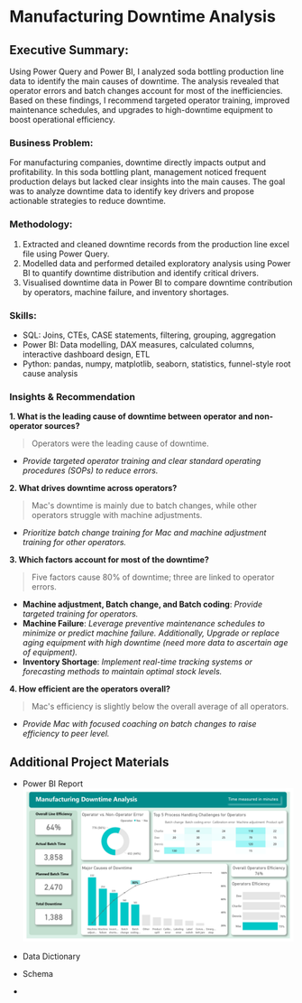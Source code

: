# Manufacturing Downtime Analysis

## Executive Summary:
Using Power Query and Power BI, I analyzed soda bottling production line data to identify the main causes of downtime. The analysis revealed that operator errors and batch changes account for most of the inefficiencies. Based on these findings, I recommend targeted operator training, improved maintenance schedules, and upgrades to high-downtime equipment to boost operational efficiency.

### Business Problem:
For manufacturing companies, downtime directly impacts output and profitability. In this soda bottling plant, management noticed frequent production delays but lacked clear insights into the main causes. The goal was to analyze downtime data to identify key drivers and propose actionable strategies to reduce downtime.

### Methodology:
1. Extracted and cleaned downtime records from the production line excel file using Power Query.
2. Modelled data and performed detailed exploratory analysis using Power BI to quantify downtime distribution and identify critical drivers.
3. Visualised downtime data in Power BI to compare downtime contribution by operators, machine failure, and inventory shortages.

### Skills:
- SQL: Joins, CTEs, CASE statements, filtering, grouping, aggregation
- Power BI: Data modelling, DAX measures, calculated columns, interactive dashboard design, ETL
- Python: pandas, numpy, matplotlib, seaborn, statistics, funnel-style root cause analysis

### Insights & Recommendation
**1. What is the leading cause of downtime between operator and non-operator sources?**
> Operators were the leading cause of downtime.
- *Provide targeted operator training and clear standard operating procedures (SOPs) to reduce errors.*

**2. What drives downtime across operators?**
> Mac's downtime is mainly due to batch changes, while other operators struggle with machine adjustments.
- *Prioritize batch change training for Mac and machine adjustment training for other operators.*
  
**3. Which factors account for most of the downtime?**
> Five factors cause 80% of downtime; three are linked to operator errors.
- **Machine adjustment, Batch change, and Batch coding**: *Provide targeted training for operators.*
- **Machine Failure**: *Leverage preventive maintenance schedules to minimize or predict machine failure. Additionally, Upgrade or replace aging equipment with high downtime (need more data to ascertain age of equipment).*
- **Inventory Shortage**: *Implement real-time tracking systems or forecasting methods to maintain optimal stock levels.*

**4. How efficient are the operators overall?**
> Mac's efficiency is slightly below the overall average of all operators.
- *Provide Mac with focused coaching on batch changes to raise efficiency to peer level.*

## Additional Project Materials
- Power BI Report
![manufacturing downtime report.jpg](https://github.com/jakejosh6751/Manufacturing-Downtime-Analysis-/blob/main/manufacturing%20downtime%20report.jpg)

- Data Dictionary
- Schema
- 

